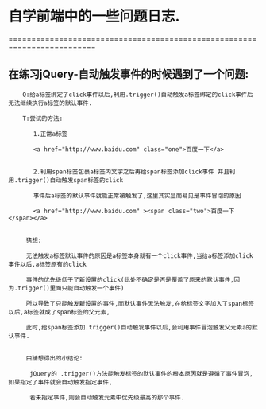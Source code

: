 # 自学前端中的一些问题日志.

=========================================================================

## 在练习jQuery-自动触发事件的时候遇到了一个问题:

        Q:给a标签绑定了click事件以后,利用.trigger()自动触发a标签绑定的click事件后无法继续执行a标签的默认事件.
        
        T:尝试的方法:

           1.正常a标签

           <a href="http://www.baidu.com" class="one">百度一下</a>


           2.利用span标签包裹a标签内文字之后再给span标签添加click事件 并且利用.trigger()自动触发span标签的click

           事件后a标签的默认事件就能正常被触发了,这里其实显而易见是事件冒泡的原因

           <a href="http://www.baidu.com" ><span class="two">百度一下</span></a>


         猜想:

         无法触发a标签默认事件的原因是a标签本身就有一个click事件,当给a标签添加click事件以后,a标签原有的click
 
         事件的优先级低于了新设置的click(此处不确定是否是覆盖了原来的默认事件,因为.trigger()里面只能自动触发一个事件)
          
         所以导致了只能触发新设置的事件,而默认事件无法触发,在给标签文字加入了span标签以后,a标签就成了span标签的父元素,        

         此时,给span标签添加.trigger()自动触发事件以后,会利用事件冒泡触发父元素a的默认事件.
         

         由猜想得出的小结论:

          jQuery的 .trigger()方法能触发标签的默认事件的根本原因就是遵循了事件冒泡,如果指定了事件就会自动触发指定事件,
 
          若未指定事件,则会自动触发元素中优先级最高的那个事件.
        
